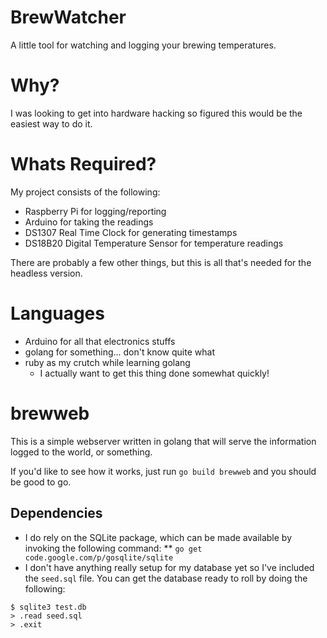 # BrewWatcher

A little tool for watching and logging your brewing
temperatures.

# Why?

I was looking to get into hardware hacking so figured
this would be the easiest way to do it.

# Whats Required?

My project consists of the following:

- Raspberry Pi for logging/reporting
- Arduino for taking the readings
- DS1307 Real Time Clock for generating timestamps
- DS18B20 Digital Temperature Sensor for temperature readings

There are probably a few other things, but this is all that's needed for the headless version.

# Languages

 - Arduino for all that electronics stuffs
 - golang for something... don't know quite what
 - ruby as my crutch while learning golang
   - I actually want to get this thing done somewhat quickly!

# brewweb

This is a simple webserver written in golang that will serve the information logged to the world, or something.

If you'd like to see how it works, just run `go build brewweb` and you should be good to go.

## Dependencies

* I do rely on the SQLite package, which can be made available by invoking the following command:
** `go get code.google.com/p/gosqlite/sqlite`
* I don't have anything really setup for my database yet so I've included the `seed.sql` file. You can get the database ready to roll by doing the following:

```
$ sqlite3 test.db
> .read seed.sql
> .exit
```